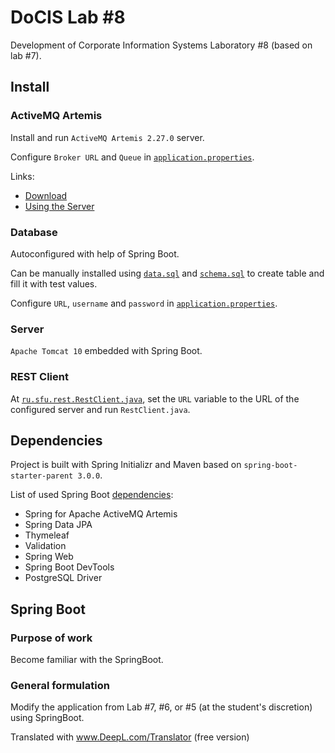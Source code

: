 # DoCIS Lab #8

Development of Corporate Information Systems Laboratory #8 (based on lab #7).

## Install

### ActiveMQ Artemis

Install and run `ActiveMQ Artemis 2.27.0` server.

Configure `Broker URL` and `Queue` in [`application.properties`](src/main/resources/application.properties).

Links:
- [Download](https://activemq.apache.org/components/artemis/download/)
- [Using the Server](https://activemq.apache.org/components/artemis/documentation/latest/using-server.html)

### Database

Autoconfigured with help of Spring Boot.

Can be manually installed using [`data.sql`](src/main/resources/data.sql) and 
[`schema.sql`](src/main/resources/schema.sql) to create table and fill it with test values.

Configure `URL`, `username` and `password` in [`application.properties`](src/main/resources/application.properties).

### Server

`Apache Tomcat 10` embedded with Spring Boot.

### REST Client

At  [`ru.sfu.rest.RestClient.java`](src/main/java/ru/sfu/boot/rest/RestClient.java),
set the `URL` variable to the URL of the configured server and run `RestClient.java`.

## Dependencies

Project is built with Spring Initializr and Maven based on `spring-boot-starter-parent 3.0.0`.

List of used Spring Boot [dependencies](pom.xml):
- Spring for Apache ActiveMQ Artemis
- Spring Data JPA
- Thymeleaf
- Validation
- Spring Web
- Spring Boot DevTools
- PostgreSQL Driver

## Spring Boot
### Purpose of work
Become familiar with the SpringBoot.
### General formulation
Modify the application from Lab #7, #6, or #5 (at the student's discretion) using SpringBoot.

Translated with www.DeepL.com/Translator (free version)

